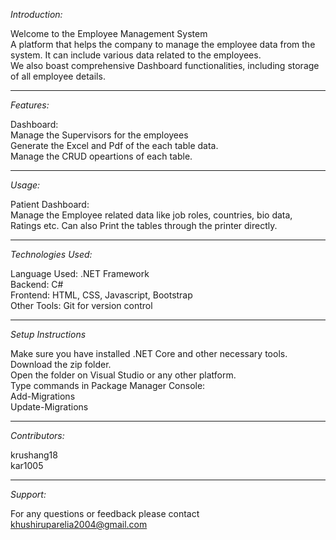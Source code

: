 *Introduction:*

Welcome to the Employee Management System<br>
A platform that helps the company to manage the employee data from the system. It can include various data related to the employees.<br>
We also boast comprehensive Dashboard functionalities, including storage of all employee details.
<hr>

*Features:*

Dashboard:<br>
Manage the Supervisors for the employees<br>
Generate the Excel and Pdf of the each table data.<br>
Manage the CRUD opeartions of each table.<br>

<hr>

*Usage:*

Patient Dashboard:<br>
Manage the Employee related data like job roles, countries, bio data, Ratings etc.
Can also Print the tables through the printer directly.

<hr>

*Technologies Used:*

Language Used: .NET Framework<br>
Backend: C#<br>
Frontend: HTML, CSS, Javascript, Bootstrap<br>
Other Tools: Git for version control
<hr>

*Setup Instructions*

Make sure you have installed .NET Core and other necessary tools.<br>
Download the zip folder.<br>
Open the folder on Visual Studio or any other platform.<br>
Type commands in Package Manager Console:<br>
Add-Migrations<br>
Update-Migrations<br>
<hr>

*Contributors:*

krushang18<br>
kar1005
<hr>

*Support:*

For any questions or feedback please contact khushiruparelia2004@gmail.com
